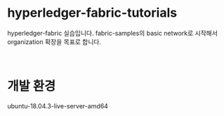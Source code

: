 # hyperledger-fabric-tutorials
hyperledger-fabric 실습입니다. fabric-samples의 basic network로 시작해서 organization 확장을 목표로 합니다.

<br>

# 개발 환경
ubuntu-18.04.3-live-server-amd64
